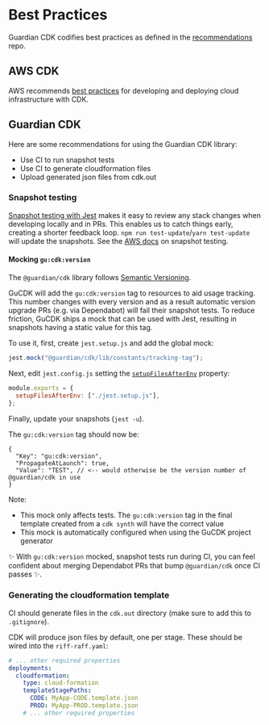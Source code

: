 # Best Practices

Guardian CDK codifies best practices as defined in the [recommendations](https://github.com/guardian/recommendations)
repo.

## AWS CDK
AWS recommends [best practices](https://docs.aws.amazon.com/cdk/v2/guide/best-practices.html) for developing and
deploying cloud infrastructure with CDK.

## Guardian CDK

Here are some recommendations for using the Guardian CDK library:
- Use CI to run snapshot tests
- Use CI to generate cloudformation files
- Upload generated json files from cdk.out

### Snapshot testing
[Snapshot testing with Jest](https://jestjs.io/docs/snapshot-testing) makes it easy to review any stack changes when
developing locally and in PRs. This enables us to catch things early, creating a shorter feedback loop. 
`npm run test-update`/`yarn test-update` will update the snapshots. See the
[AWS docs](https://docs.aws.amazon.com/cdk/v2/guide/testing.html#testing_snapshot) on snapshot testing.

#### Mocking `gu:cdk:version`
The `@guardian/cdk` library follows [Semantic Versioning](https://semver.org/).

GuCDK will add the `gu:cdk:version` tag to resources to aid usage tracking.
This number changes with every version and as a result automatic version upgrade PRs (e.g. via Dependabot) will fail their snapshot tests.
To reduce friction, GuCDK ships a mock that can be used with Jest, resulting in snapshots having a static value for this tag.

To use it, first, create `jest.setup.js` and add the global mock:

```javascript
jest.mock("@guardian/cdk/lib/constants/tracking-tag");
```

Next, edit `jest.config.js` setting the [`setupFilesAfterEnv`](https://jestjs.io/docs/configuration#setupfilesafterenv-array) property:

```javascript
module.exports = {
  setupFilesAfterEnv: ["./jest.setup.js"],
};
```

Finally, update your snapshots (`jest -u`).

The `gu:cdk:version` tag should now be:

```json5
{
  "Key": "gu:cdk:version",
  "PropagateAtLaunch": true,
  "Value": "TEST", // <-- would otherwise be the version number of @guardian/cdk in use
}
```

Note:
  - This mock only affects tests. The `gu:cdk:version` tag in the final template created from a `cdk synth` will have the correct value
  - This mock is automatically configured when using the GuCDK project generator

✨ With `gu:cdk:version` mocked, snapshot tests run during CI, you can feel confident about merging Dependabot PRs that bump `@guardian/cdk` once CI passes ✨.

### Generating the cloudformation template
CI should generate files in the `cdk.out` directory (make sure to add this to `.gitignore`).

CDK will produce json files by default, one per stage. These should be wired into the `riff-raff.yaml`:

```yaml
# ... other required properties
deployments:
  cloudformation:
    type: cloud-formation
    templateStagePaths:
      CODE: MyApp-CODE.template.json
      PROD: MyApp-PROD.template.json
    # ... other required properties
```
